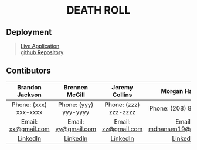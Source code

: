 # <center>**DEATH ROLL**</center>

## **Deployment**
> [Live Application]()  
> [github Repository](https://github.com/garves44/p1-death-roll)

## **Contibutors** 
| Brandon Jackson | Brennen McGill | Jeremy Collins | Morgan Hansen |
| :------: | :------: |  :------: | :------: |
| Phone: (xxx) xxx-xxxx | Phone: (yyy) yyy-yyyy | Phone: (zzz) zzz-zzzz | Phone: (208) 807-4913 |
| Email: <xx@gmail.com> | Email: <yy@gmail.com> | Email: <zz@gmail.com> | Email: <mdhansen19@gmail.com> |
| [LinkedIn](https://www.linkedin.com/in/morgan-hansen-47235872/) | [LinkedIn](https://www.linkedin.com/in/morgan-hansen-47235872/) | [LinkedIn](https://www.linkedin.com/in/morgan-hansen-47235872/) | [LinkedIn](https://www.linkedin.com/in/morgan-hansen-47235872/) |